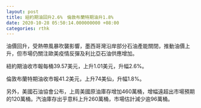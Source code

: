 ```yaml
---
layout: post
title: 紐約期油回升2.6%　倫敦布蘭特期油升1.8%
date: 2020-10-28 05:50:14.000000000 +08:00
categories: rthk
---
```


油價回升，受熱帶風暴吹襲影響，墨西哥灣沿岸部分石油產能關閉，推動油價上升，但市場仍關注歐美疫情反彈及利比亞石油供應增加。

紐約期油收市報每桶39.57美元，上升1.01美元，升幅2.6%。

倫敦布蘭特期油收市報41.2美元，上升74美仙，升幅1.8%。

另外，美國石油協會公布，上周美國原油庫存增加460萬桶，增幅遠超出市場預期的120萬桶。汽油庫存出乎意料上升260萬桶，市場估計減少逾96萬桶。
